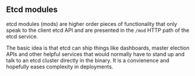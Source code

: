 ## Etcd modules

etcd modules (mods) are higher order pieces of functionality that only
speak to the client etcd API and are presented in the `/mod` HTTP path
of the etcd service.

The basic idea is that etcd can ship things like dashboards, master
election APIs and other helpful services that would normally have to
stand up and talk to an etcd cluster directly in the binary. It is a
convienence and hopefully eases complexity in deployments.
